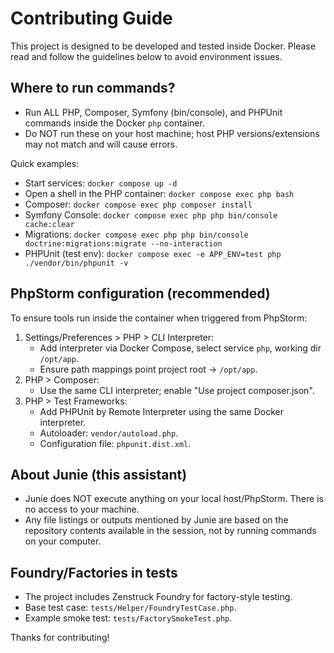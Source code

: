 # Contributing Guide

This project is designed to be developed and tested inside Docker. Please read and follow the guidelines below to avoid environment issues.

## Where to run commands?
- Run ALL PHP, Composer, Symfony (bin/console), and PHPUnit commands inside the Docker `php` container.
- Do NOT run these on your host machine; host PHP versions/extensions may not match and will cause errors.

Quick examples:
- Start services: `docker compose up -d`
- Open a shell in the PHP container: `docker compose exec php bash`
- Composer: `docker compose exec php composer install`
- Symfony Console: `docker compose exec php php bin/console cache:clear`
- Migrations: `docker compose exec php php bin/console doctrine:migrations:migrate --no-interaction`
- PHPUnit (test env): `docker compose exec -e APP_ENV=test php ./vendor/bin/phpunit -v`

## PhpStorm configuration (recommended)
To ensure tools run inside the container when triggered from PhpStorm:
1. Settings/Preferences > PHP > CLI Interpreter:
   - Add interpreter via Docker Compose, select service `php`, working dir `/opt/app`.
   - Ensure path mappings point project root -> `/opt/app`.
2. PHP > Composer:
   - Use the same CLI interpreter; enable "Use project composer.json".
3. PHP > Test Frameworks:
   - Add PHPUnit by Remote Interpreter using the same Docker interpreter.
   - Autoloader: `vendor/autoload.php`.
   - Configuration file: `phpunit.dist.xml`.

## About Junie (this assistant)
- Junie does NOT execute anything on your local host/PhpStorm. There is no access to your machine.
- Any file listings or outputs mentioned by Junie are based on the repository contents available in the session, not by running commands on your computer.

## Foundry/Factories in tests
- The project includes Zenstruck Foundry for factory-style testing.
- Base test case: `tests/Helper/FoundryTestCase.php`.
- Example smoke test: `tests/FactorySmokeTest.php`.

Thanks for contributing!
